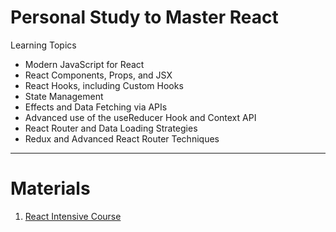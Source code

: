 # Personal Study to Master React

Learning Topics

-   Modern JavaScript for React
-   React Components, Props, and JSX
-   React Hooks, including Custom Hooks
-   State Management
-   Effects and Data Fetching via APIs
-   Advanced use of the useReducer Hook and Context API
-   React Router and Data Loading Strategies
-   Redux and Advanced React Router Techniques

---

# Materials

1. [React Intensive Course](https://www.udemy.com/course/the-ultimate-react-course/)
